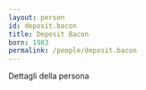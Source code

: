 ```yaml
---
layout: person
id: deposit.bacon
title: Deposit Bacon
born: 1983
permalink: /people/deposit.bacon
---
```


Dettagli della persona 
